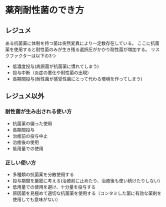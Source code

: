 # 薬剤耐性菌のでき方
## レジュメ
ある抗菌薬に体制を持つ菌は突然変異により一定数存在している。
ここに抗菌薬を使用すると耐性菌のみが生き残る選択圧がかかり耐性菌が増加する。
リスクファクターは以下の3つ
- 低濃度投与(病原菌が抗菌薬に慣れてしまう)
- 投与中断（炎症の悪化や耐性菌の出現）
- 長期間投与(耐性菌が感受性菌にとって代わる環境を作ってしまう)

## レジュメ以外
### 耐性菌が生み出される使い方
- 抗菌薬の偏った使用
- 長期間投与
- 治癒前の投与中止
- 治癒後の使用
- 低用量での使用

### 正しい使い方
- 多種類の抗菌薬を分散使用する
- 投与期間を厳密に考える(治癒前に止めたり、治癒後も使い続けたりしない)
- 低用量での使用を避け、十分量を投与する
- 原因菌を見極めて適切な抗菌薬を使用する（コンタミした菌に有効な薬剤を使用しても意味がない）
